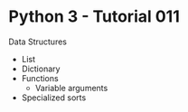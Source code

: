 # Python 3 - Tutorial 011

Data Structures
  - List
  - Dictionary
  - Functions
    - Variable arguments
  - Specialized sorts
